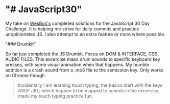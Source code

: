 "# JavaScript30" 
===============

My take on [WesBos's](https://github.com/wesbos/JavaScript30) completed solutions for the JavaScript 30 Day Challenge. It is helping me strive for daily commits and practice unopinionated JS. I also attempt to an extra feature or more where possible.

"### Drumkit"

So far just completed the JS Drumkit. Focus on DOM & INTERFACE, CSS, AUDIO FILES. This excercise maps drum sounds to specific keyboard key presses, with some visual animation when that happens. My humble addition is a crash sound from a .mp3 file to the semicolon key. Only works on Chrome though.

> Incidentally I am learning touch typing, the basics start with the keys ASDF JKL; which happen to be mapped to sounds in the excercise, made my touch typing practice fun.

